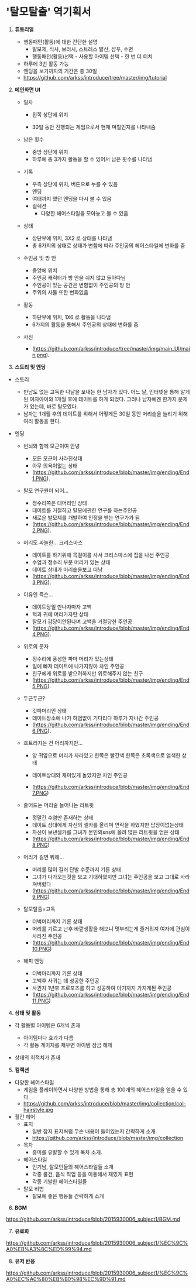 # '탈모탈출' 역기획서

1. **튜토리얼**

   * 행동패턴(활동)에 대한 간단한 설명
     *  발모제, 식사, 브러시, 스트레스 발산, 샴푸, 수면
     *  행동패턴(활동)선택 - 사용할 아이템 선택 - 한 번 더 터치
   * 하루에 3번 활동 가능
   * 엔딩을 보기까지의 기간은 총 30일
   * https://github.com/arkss/introduce/tree/master/img/tutorial

2. **메인화면 UI**

   - 일차

     - 왼쪽 상단에 위치

     - 30일 동안 진행되는 게임으로서 현재 며칠인지를 나타내줌

   - 남은 횟수

     - 중앙 상단에 위치
     - 하루에 총 3가지 활동을 할 수 있어서 남은 횟수를 나타냄

   - 기록

     - 우측 상단에 위치, 버튼으로 누를 수 있음
     - 엔딩
     - 여태까지 했던 엔딩을 다시 볼 수 있음
     - 컬렉션
       - 다양한 헤어스타일을 모아놓고 볼 수 있음

   - 상태

     - 상단부에 위치, 3X2 로 상태를 나타냄
     - 총 6가지의 상태로 상태가 변함에 따라 주인공의 헤어스타일에 변화를 줌

   - 주인공 및 방 안

     - 중앙에 위치
     - 주인공 캐릭터가 방 안을 쉬지 않고 돌아다님
     - 주인공이 있는 공간은 변함없이 주인공의 방 안
     - 주위의 사물 또한 변화없음

   - 활동

     * 하단부에 위치, 1X6 로 활동을 나타냄
     * 6가지의 활동을 통해서 주인공의 상태에 변화를 줌 

   - 사진

     * (https://github.com/arkss/introduce/tree/master/img/main_UI/main.png).   

3. **스토리 및 엔딩**

- 스토리

  - 만남도 없는 고독한 나날을 보내는 한 남자가 있다. 어느 날, 인터넷을 통해 알게된 여자아이와 1개월 후에 데이트를 하게 되었다. 그러나 남자에겐 한가지 문제가 있는데, 바로 탈모였다.
  - 남자는 1개월 후의 데이트를 위해서 어떻게든 30일 동안 머리숱을 늘리기 위해 여러 활동을 한다.

- 엔딩

  - 번뇌와 함께 모근이여 안녕

    - 모든 모근이 사라진상태
    - 아무 의욕이없는 상태
    - (<https://github.com/arkss/introduce/blob/master/img/ending/End1.PNG>).

  - 탈모 연구원이 되어...

    - 정수리쪽은 대머리인 상태
    - 데이트를 거절하고 탈모에관한 연구를 하는주인공
    - 새로운 발모제를 개발하여 인정을 받는 연구가가 됨
    - (<https://github.com/arkss/introduce/blob/master/img/ending/End2.PNG>).

  - 머리도 싸늘한... 크리스마스

    - 데이트를 하기위해 목걸이를 사서 크리스마스에 집을 나선 주인공
    - 수염과 정수리 부분 머리가 있는 상태
    - 데이트 상대가 머리숱을보고 떠남
    - (<https://github.com/arkss/introduce/blob/master/img/ending/End3.PNG>).

  - 이유인 즉슨...

    - 데이트당일 만나자마자 고백
    - 턱과 귀에 머리가자란 상태
    - 탈모가 감당이안된다며 고백을 거절당한 주인공
    - (<https://github.com/arkss/introduce/blob/master/img/ending/End4.PNG>).

  - 위로의 문자

    - 정수리에 풍성한 파마 머리가 있는상태
    - 일에 빠져 데이트에 나가지않아 차인 주인공
    - 친구에게 위로를 받으려하지만 위로해주지 않는 친구
    - (<https://github.com/arkss/introduce/blob/master/img/ending/End5.PNG>).

  - 두근두근?

    - 갓파머리인 상태
    - 데이트장소에 나가 하염없이 기다리다 하루가 지나간 주인공
    - (<https://github.com/arkss/introduce/blob/master/img/ending/End6.PNG>).

  - 흐트러지는 건 머리까지만...

    - 양 귀옆으로 머리가 자라있고 한쪽은 빨간색 한쪽은 초록색으로 염색한 상태

    - 데이트상대와 재미있게 놀았지만 차인 주인공
    - (<https://github.com/arkss/introduce/blob/master/img/ending/End7.PNG>)

  - 줄어드는 머리숱 늘어나는 리트윗

    - 정말긴 수염만 존재하는 상태
    - 데이트 상대에게 자신의 셀카를 올리며 연락을 하였지만 답장이없는상태
    - 자신이 보낸셀카를 그녀가 본인의sns에 올려 많은 리트윗을 얻은 상태
    - (<https://github.com/arkss/introduce/blob/master/img/ending/End8.PNG>)

  - 머리가 길면 뭐해...

    - 머리를 많이 길러 단발 수준까지 기른 상태
    - 그녀가 다가오는것을 보고 기대하였지만 그녀는 주인공을 보고 그대로 사라져버렸다
    - (<https://github.com/arkss/introduce/blob/master/img/ending/End9.PNG>)

  - 탈모탈출=고독

    - 더벅머리까지 기른 상태
    - 머리를 기르고 난후 바깥생활을 해보니 멋부리는게 즐거워져 여자에 관심이 사라진 주인공
    - (<https://github.com/arkss/introduce/blob/master/img/ending/End10.PNG>)

  - 해피 엔딩 

    - 더벅마리까지 기른 상태
    - 고백후 사귀는 데 성공한 주인공
    - 사귄지 1년후 프로포즈를 하고 성공하여 아기까지 가지게된 주인공
    - (<https://github.com/arkss/introduce/blob/master/img/ending/End11.PNG>)

4. **상태 및 활동**

* 각 활동별 아이템은 6개씩 존재

  *   아이템마다 효과가 다름
  *   각 활동 게이지를 채우면 아이템 잠금 해제

*  상태의 최적치가 존재


5. **컬렉션**

- 다양한 헤어스타일
  - 게임을 플레이하면서 다양한 방법을 통해 총 100개의 헤어스타일을 얻을 수 있다
  - https://github.com/arkss/introduce/blob/master/img/collection/col-hairstyle.jpg
- 월간 헤어 
  - 표지 
    - 일반 잡지 표지처럼 무슨 내용이 들어있는지 간략하게 소개.
    - https://github.com/arkss/introduce/blob/master/img/collection
  - 목차
    - 흥미를 유발할 수 있게 목차 소개.  
  - 헤어스타일
    - 인기남, 탈모인들의 헤어스타일들 소개
    - 각종 물건, 음식 직업 등을 이용해서 재밌게 표현
    - 각종 기발한 헤어스타일들
  - 탈모 비법   
    - 탈모에 좋은 행동들 간략하게  소개

6. **BGM**

https://github.com/arkss/introduce/blob/2015930006_subject1/BGM.md

7. **유료화**

https://github.com/arkss/introduce/blob/2015930006_subject1/%EC%9C%A0%EB%A3%8C%ED%99%94.md

8. **유저 반응**

https://github.com/arkss/introduce/blob/2015930006_subject1/%EC%9C%A0%EC%A0%80%EB%B0%98%EC%9D%91.md